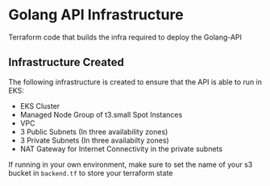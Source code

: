 # Golang API Infrastructure

Terraform code that builds the infra required to deploy the Golang-API

## Infrastructure Created

The following infrastructure is created to ensure that the API is able to run in EKS:

* EKS Cluster
* Managed Node Group of t3.small Spot Instances
* VPC
* 3 Public Subnets (In three availability zones)
* 3 Private Subnets (In three availabilty zones)
* NAT Gateway for Internet Connectivity in the private subnets

If running in your own environment, make sure to set the name of your s3 bucket in `backend.tf` to store your terraform state